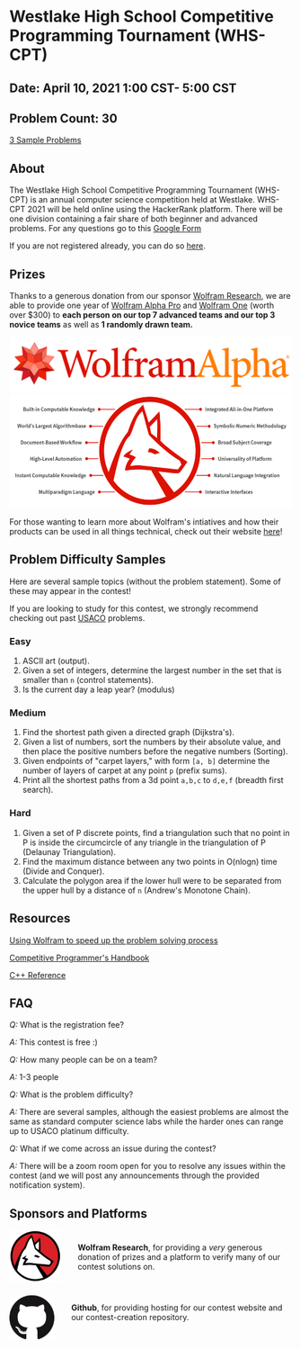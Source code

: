 # Westlake High School Competitive Programming Tournament (WHS-CPT)

## Date: April 10, 2021 1:00 CST- 5:00 CST

## Problem Count: 30

[3 Sample Problems](https://www.hackerrank.com/whs-sample)

## About

The Westlake High School Competitive Programming Tournament (WHS-CPT) is an annual computer science competition held at Westlake. WHS-CPT 2021 will be held online using the HackerRank platform. There will be one division containing a fair share of both beginner and advanced problems. For any questions go to this [Google Form](https://forms.gle/RbtGpYLuZUQuWBqv6)

If you are not registered already, you can do so [here](https://forms.gle/fcmr9fb9rxgRyi49A).

## Prizes

Thanks to a generous donation from our sponsor [Wolfram Research](https://www.wolfram.com/), we are able to provide one year of [Wolfram Alpha Pro](https://www.wolframalpha.com/pro/) and [Wolfram One](https://www.wolfram.com/wolfram-one/) (worth over $300) to **each person on our top 7 advanced teams and our top 3 novice teams** as well as **1 randomly drawn team.**

<div style='display:flex; flex-wrap:wrap; width:full; justify-content:center; align-items:center;'>
<a href='https://wolframalpha.com/'><img src='./assets/WALogo.png' alt='Wolfram Logo' height='100'></a>
<a href='https://one.wolframcloud.com/'><img src='./assets/WolframOne.png' alt='Wolfram Logo' height='200'></a>
</div>

For those wanting to learn more about Wolfram's intiatives and how their products can be used in all things technical, check out their website [here](https://www.wolfram.com/)!

## Problem Difficulty Samples

Here are several sample topics (without the problem statement). Some of these may appear in the contest!

If you are looking to study for this contest, we strongly recommend checking out past [USACO](http://www.usaco.org/) problems.

### Easy

1. ASCII art (output).
2. Given a set of integers, determine the largest number in the set that is smaller than `n` (control statements).
3. Is the current day a leap year? (modulus)

### Medium

1. Find the shortest path given a directed graph (Dijkstra's).
2. Given a list of numbers, sort the numbers by their absolute value, and then place the positive numbers before the negative numbers (Sorting).
3. Given endpoints of "carpet layers," with form `[a, b]` determine the number of layers of carpet at any point `p` (prefix sums).
4. Print all the shortest paths from a 3d point `a,b,c` to `d,e,f` (breadth first search).

### Hard

1. Given a set of P discrete points, find a triangulation such that no point in P is inside the circumcircle of any triangle in the triangulation of P (Delaunay Triangulation).
2. Find the maximum distance between any two points in O(nlogn) time (Divide and Conquer).
3. Calculate the polygon area if the lower hull were to be separated from the upper hull by a distance of `n` (Andrew's Monotone Chain).

## Resources

[Using Wolfram to speed up the problem solving process](/USINGWOLFRAM.md)

[Competitive Programmer's Handbook](https://cses.fi/book/book.pdf)

[C++ Reference](http://www.cplusplus.com/reference/)

## FAQ

_Q:_ What is the registration fee?

_A:_ This contest is free :)

_Q:_ How many people can be on a team?

_A:_ 1-3 people

_Q:_ What is the problem difficulty?

_A:_ There are several samples, although the easiest problems are almost the same as standard computer science labs while the harder ones can range up to USACO platinum difficulty.

_Q:_ What if we come across an issue during the contest?

_A:_ There will be a zoom room open for you to resolve any issues within the contest (and we will post any announcements through the provided notification system).

## Sponsors and Platforms

<div style='display:flex; flex-wrap:wrap; width:full; justify-content:left; align-items:center'>
<div style='display:flex; align-items:center'>
<a href='https://wolfram.com/' style='margin-right:30px; '><img src='./assets/WolframLogo.png' alt='Wolfram Logo' width='200px'></a>
<p><b>Wolfram Research</b>, for providing a <i>very</i> generous donation of prizes and a platform to verify many of our contest solutions on.</p>
</div>
<div style='display:flex; align-items:center'>
<a href='https://github.com/' style='margin-right:30px; margin-top: 20px;'><img src='./assets/Github_Mark.png' alt='Github Logo' height='auto' width='auto' style='object-fit:cover;'></a>
<p><b>Github</b>, for providing hosting for our contest website and our contest-creation repository.</p>
</div>
</div>
